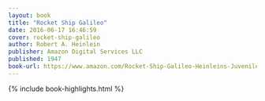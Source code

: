 ```yaml
---
layout: book
title: "Rocket Ship Galileo"
date: 2016-06-17 16:46:59
cover: rocket-ship-galileo
author: Robert A. Heinlein
publisher: Amazon Digital Services LLC
published: 1947
book-url: https://www.amazon.com/Rocket-Ship-Galileo-Heinleins-Juveniles-ebook/dp/B00H8XGKVU
---
```


{% include book-highlights.html %}
